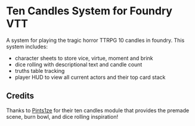 # Ten Candles System for Foundry VTT
A system for playing the tragic horror TTRPG 10 candles in foundry. This system includes:

- character sheets to store vice, virtue, moment and brink
- dice rolling with descriptional text and candle count
- truths table tracking
- player HUD to view all current actors and their top card stack

## Credits
Thanks to [Pints1ze](https://github.com/pints1ze/ten-candles) for their ten candles module that provides the premade scene, burn bowl, and dice rolling inspiration!